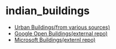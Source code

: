 # indian_buildings

* [Urban Buildings(from various sources)](https://github.com/ramSeraph/indian_buildings/releases/tag/urban)
* [Google Open Buildings(external repo)](https://github.com/ramSeraph/google_buildings_india/releases)
* [Microsoft Buildings(externl repo)](https://github.com/ramSeraph/ms_buildings_india/releases/tag/MSBI)
